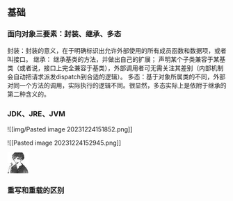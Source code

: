 
## 基础

### 面向对象三要素：封装、继承、多态

封装：封装的意义，在于明确标识出允许外部使用的所有成员函数和数据项，或者叫接口。 继承： 继承基类的方法，并做出自己的扩展； 声明某个子类兼容于某基类（或者说，接口上完全兼容于基类），外部调用者可无需关注其差别（内部机制会自动把请求派发dispatch到合适的逻辑）。 多态：基于对象所属类的不同，外部对同一个方法的调用，实际执行的逻辑不同。很显然，多态实际上是依附于继承的第二种含义的。

### JDK、JRE、JVM


![[img/Pasted image 20231224151852.png]]

![[Pasted image 20231224152945.png]]



![](img/Pasted%20image%2020231224154020.png)

### 重写和重载的区别
